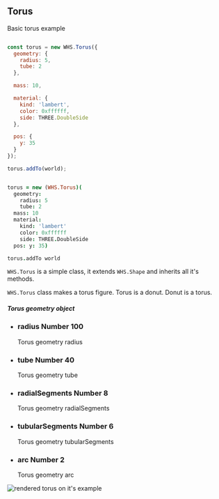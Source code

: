 <h2 class="ws" id="torus">Torus</h2>

<div class="blockTitle h3">Basic torus example</div>

```javascript

const torus = new WHS.Torus({
  geometry: {
    radius: 5,
    tube: 2
  },

  mass: 10,

  material: {
    kind: 'lambert',
    color: 0xffffff,
    side: THREE.DoubleSide
  },

  pos: {
    y: 35
  }
});

torus.addTo(world);

```

```coffeescript

torus = new (WHS.Torus)(
  geometry:
    radius: 5
    tube: 2
  mass: 10
  material:
    kind: 'lambert'
    color: 0xffffff
    side: THREE.DoubleSide
  pos: y: 35)

torus.addTo world

```


`WHS.Torus` is a simple class, it extends `WHS.Shape` and inherits all it's methods.

`WHS.Torus` class makes a torus figure. Torus is a donut. Donut is a torus.

<div class="params" id="torus-geometry">
  <h5>Torus geometry object <a href="#torus-geometry" class="anchor"></a></h5>
  <ul>
    <li id="torus-geometry-radius">
      <h3><a href="#torus-geometry-radius" class="anchor"></a> radius
        <span class="type">Number</span>
        <span class="default">100</span>
      </h3>
      <p>Torus geometry radius</p>
    </li>
    <li id="torus-geometry-tube">
      <h3><a href="#torus-geometry-tube" class="anchor"></a> tube
        <span class="type">Number</span>
        <span class="default">40</span>
      </h3>
      <p>Torus geometry tube</p>
    </li>
    <li id="torus-geometry-radialSegments">
      <h3><a href="#torus-geometry-radialSegments" class="anchor"></a> radialSegments
        <span class="type">Number</span>
        <span class="default">8</span>
      </h3>
      <p>Torus geometry radialSegments</p>
    </li>
    <li id="torus-geometry-tubularSegments">
      <h3><a href="#torus-geometry-tubularSegments" class="anchor"></a> tubularSegments
        <span class="type">Number</span>
        <span class="default">6</span>
      </h3>
      <p>Torus geometry tubularSegments</p>
    </li>
    <li id="torus-geometry-arc">
      <h3><a href="#torus-geometry-arc" class="anchor"></a> arc
        <span class="type">Number</span>
        <span class="default">2</span>
      </h3>
      <p>Torus geometry arc</p>
    </li>
  </ul>
</div>

<script src="https://gist.github.com/sasha240100/c320e12f7e594c48fb8e.js"></script>

<img src="images/shapes/torus.png" alt="rendered torus on it's example">